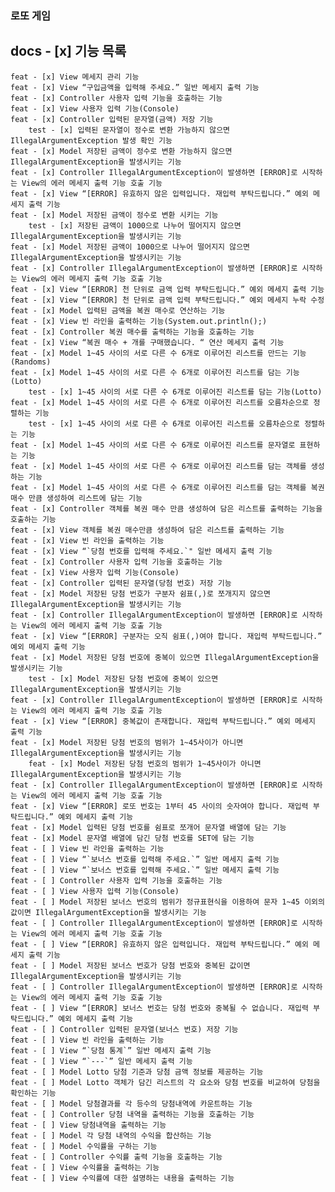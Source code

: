 ### 로또 게임
## docs - [x] 기능 목록
    feat - [x] View 메세지 관리 기능
    feat - [x] View “구입금액을 입력해 주세요.” 일반 메세지 출력 기능
    feat - [x] Controller 사용자 입력 기능을 호출하는 기능
    feat - [x] View 사용자 입력 기능(Console)
    feat - [x] Controller 입력된 문자열(금액) 저장 기능
        test - [x] 입력된 문자열이 정수로 변환 가능하지 않으면 IllegalArgumentException 발생 확인 기능
    feat - [x] Model 저장된 금액이 정수로 변환 가능하지 않으면 IllegalArgumentException을 발생시키는 기능
    feat - [x] Controller IllegalArgumentException이 발생하면 [ERROR]로 시작하는 View의 에러 메세지 출력 기능 호출 기능
    feat - [x] View “[ERROR] 유효하지 않은 입력입니다. 재입력 부탁드립니다.” 예외 메세지 출력 기능
    feat - [x] Model 저장된 금액이 정수로 변환 시키는 기능
        test - [x] 저장된 금액이 1000으로 나누어 떨어지지 않으면 IllegalArgumentException을 발생시키는 기능
    feat - [x] Model 저장된 금액이 1000으로 나누어 떨어지지 않으면 IllegalArgumentException을 발생시키는 기능
    feat - [x] Controller IllegalArgumentException이 발생하면 [ERROR]로 시작하는 View의 에러 메세지 출력 기능 호출 기능
    feat - [x] View “[ERROR] 천 단위로 금액 입력 부탁드립니다.” 예외 메세지 출력 기능
    feat - [x] View “[ERROR] 천 단위로 금액 입력 부탁드립니다.” 예외 메세지 누락 수정
    feat - [x] Model 입력된 금액을 복권 매수로 연산하는 기능
    feat - [x] View 빈 라인을 출력하는 기능(System.out.println();)
    feat - [x] Controller 복권 매수를 출력하는 기능을 호출하는 기능
    feat - [x] View “복권 매수 + 개를 구매했습니다. “ 연산 메세지 출력 기능
    feat - [x] Model 1~45 사이의 서로 다른 수 6개로 이루어진 리스트를 만드는 기능(Randoms)
    feat - [x] Model 1~45 사이의 서로 다른 수 6개로 이루어진 리스트를 담는 기능(Lotto)
        test - [x] 1~45 사이의 서로 다른 수 6개로 이루어진 리스트를 담는 기능(Lotto)
    feat - [x] Model 1~45 사이의 서로 다른 수 6개로 이루어진 리스트를 오름차순으로 정렬하는 기능
        test - [x] 1~45 사이의 서로 다른 수 6개로 이루어진 리스트를 오름차순으로 정렬하는 기능
    feat - [x] Model 1~45 사이의 서로 다른 수 6개로 이루어진 리스트를 문자열로 표현하는 기능
    feat - [x] Model 1~45 사이의 서로 다른 수 6개로 이루어진 리스트를 담는 객체를 생성하는 기능
    feat - [x] Model 1~45 사이의 서로 다른 수 6개로 이루어진 리스트를 담는 객체를 복권 매수 만큼 생성하여 리스트에 담는 기능
    feat - [x] Controller 객체를 복권 매수 만큼 생성하여 담은 리스트를 출력하는 기능을 호출하는 기능
    feat - [x] View 객체를 복권 매수만큼 생성하여 담은 리스트를 출력하는 기능
    feat - [x] View 빈 라인을 출력하는 기능
    feat - [x] View “`당첨 번호를 입력해 주세요.`" 일반 메세지 출력 기능
    feat - [x] Controller 사용자 입력 기능을 호출하는 기능
    feat - [x] View 사용자 입력 기능(Console)
    feat - [x] Controller 입력된 문자열(당첨 번호) 저장 기능
    feat - [x] Model 저장된 당첨 번호가 구분자 쉼표(,)로 쪼개지지 않으면 IllegalArgumentException을 발생시키는 기능
    feat - [x] Controller IllegalArgumentException이 발생하면 [ERROR]로 시작하는 View의 에러 메세지 출력 기능 호출 기능
    feat - [x] View “[ERROR] 구분자는 오직 쉼표(,)여야 합니다. 재입력 부탁드립니다.” 예외 메세지 출력 기능
    feat - [x] Model 저장된 당첨 번호에 중복이 있으면 IllegalArgumentException을 발생시키는 기능
        test - [x] Model 저장된 당첨 번호에 중복이 있으면 IllegalArgumentException을 발생시키는 기능
    feat - [x] Controller IllegalArgumentException이 발생하면 [ERROR]로 시작하는 View의 에러 메세지 출력 기능 호출 기능
    feat - [x] View “[ERROR] 중복값이 존재합니다. 재입력 부탁드립니다.” 예외 메세지 출력 기능
    feat - [x] Model 저장된 당첨 번호의 범위가 1~45사이가 아니면 IllegalArgumentException을 발생시키는 기능
        feat - [x] Model 저장된 당첨 번호의 범위가 1~45사이가 아니면 IllegalArgumentException을 발생시키는 기능
    feat - [x] Controller IllegalArgumentException이 발생하면 [ERROR]로 시작하는 View의 에러 메세지 출력 기능 호출 기능
    feat - [x] View “[ERROR] 로또 번호는 1부터 45 사이의 숫자여야 합니다. 재입력 부탁드립니다.” 예외 메세지 출력 기능
    feat - [x] Model 입력된 당첨 번호를 쉼표로 쪼개어 문자열 배열에 담는 기능
    feat - [x] Model 문자열 배열에 담긴 당첨 번호를 SET에 담는 기능
    feat - [ ] View 빈 라인을 출력하는 기능
    feat - [ ] View “`보너스 번호를 입력해 주세요.`” 일반 메세지 출력 기능
    feat - [ ] View “`보너스 번호를 입력해 주세요.`” 일반 메세지 출력 기능
    feat - [ ] Controller 사용자 입력 기능을 호출하는 기능
    feat - [ ] View 사용자 입력 기능(Console)
    feat - [ ] Model 저장된 보너스 번호의 범위가 정규표현식을 이용하여 문자 1~45 이외의 값이면 IllegalArgumentException을 발생시키는 기능
    feat - [ ] Controller IllegalArgumentException이 발생하면 [ERROR]로 시작하는 View의 에러 메세지 출력 기능 호출 기능
    feat - [ ] View “[ERROR] 유효하지 않은 입력입니다. 재입력 부탁드립니다.” 예외 메세지 출력 기능
    feat - [ ] Model 저장된 보너스 번호가 당첨 번호와 중복된 값이면 IllegalArgumentException을 발생시키는 기능
    feat - [ ] Controller IllegalArgumentException이 발생하면 [ERROR]로 시작하는 View의 에러 메세지 출력 기능 호출 기능
    feat - [ ] View “[ERROR] 보너스 번호는 당첨 번호와 중복될 수 없습니다. 재입력 부탁드립니다.” 예외 메세지 출력 기능
    feat - [ ] Controller 입력된 문자열(보너스 번호) 저장 기능
    feat - [ ] View 빈 라인을 출력하는 기능
    feat - [ ] View “`당첨 통계`” 일반 메세지 출력 기능
    feat - [ ] View “`---`” 일반 메세지 출력 기능
    feat - [ ] Model Lotto 당첨 기준과 당첨 금액 정보를 제공하는 기능
    feat - [ ] Model Lotto 객체가 담긴 리스트의 각 요소와 당첨 번호를 비교하여 당첨을 확인하는 기능
    feat - [ ] Model 당첨결과를 각 등수의 당첨내역에 카운트하는 기능
    feat - [ ] Controller 당첨 내역을 출력하는 기능을 호출하는 기능
    feat - [ ] View 당첨내역을 출력하는 기능
    feat - [ ] Model 각 당첨 내역의 수익을 합산하는 기능
    feat - [ ] Model 수익률을 구하는 기능
    feat - [ ] Controller 수익률 출력 기능을 호출하는 기능
    feat - [ ] View 수익률을 출력하는 기능
    feat - [ ] View 수익률에 대한 설명하는 내용을 출력하는 기능